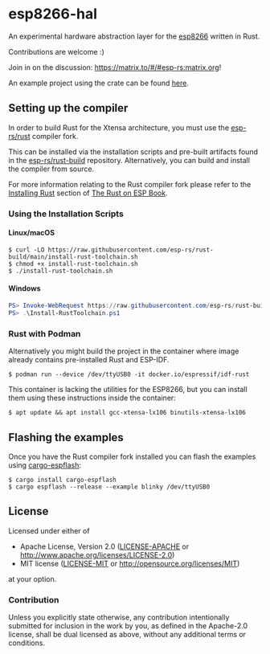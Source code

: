 # esp8266-hal

An experimental hardware abstraction layer for the [esp8266](https://en.wikipedia.org/wiki/ESP8266) written in Rust.

Contributions are welcome :)

Join in on the discussion: https://matrix.to/#/#esp-rs:matrix.org!

An example project using the crate can be found [here](https://github.com/icewind1991/xtensa-rust-quickstart/tree/esp8266).

## Setting up the compiler

In order to build Rust for the Xtensa architecture, you must use the [esp-rs/rust](https://github.com/esp-rs/rust) compiler fork.

This can be installed via the installation scripts and pre-built artifacts found in the [esp-rs/rust-build](https://github.com/esp-rs/rust-build) repository. Alternatively, you can build and install the compiler from source.

For more information relating to the Rust compiler fork please refer to the [Installing Rust](https://esp-rs.github.io/book/getting-started/installing-rust.html) section of [The Rust on ESP Book](https://esp-rs.github.io/book/).

### Using the Installation Scripts

#### Linux/macOS

```shell
$ curl -LO https://raw.githubusercontent.com/esp-rs/rust-build/main/install-rust-toolchain.sh
$ chmod +x install-rust-toolchain.sh
$ ./install-rust-toolchain.sh
```

#### Windows

```powershell
PS> Invoke-WebRequest https://raw.githubusercontent.com/esp-rs/rust-build/main/Install-RustToolchain.ps1 -OutFile Install-RustToolchain.ps1
PS> .\Install-RustToolchain.ps1
```

### Rust with Podman

Alternatively you might build the project in the container where image already contains pre-installed Rust and ESP-IDF.

```
$ podman run --device /dev/ttyUSB0 -it docker.io/espressif/idf-rust
```
This container is lacking the utilities for the ESP8266, but you can install them using these instructions inside the container:
```
$ apt update && apt install gcc-xtensa-lx106 binutils-xtensa-lx106
```

## Flashing the examples

Once you have the Rust compiler fork installed you can flash the examples using [cargo-espflash](https://github.com/esp-rs/espflash/tree/master/cargo-espflash):

```shell
$ cargo install cargo-espflash
$ cargo espflash --release --example blinky /dev/ttyUSB0
```

## License

Licensed under either of

- Apache License, Version 2.0 ([LICENSE-APACHE](LICENSE-APACHE) or
  http://www.apache.org/licenses/LICENSE-2.0)
- MIT license ([LICENSE-MIT](LICENSE-MIT) or http://opensource.org/licenses/MIT)

at your option.

### Contribution

Unless you explicitly state otherwise, any contribution intentionally submitted
for inclusion in the work by you, as defined in the Apache-2.0 license, shall be
dual licensed as above, without any additional terms or conditions.
